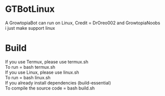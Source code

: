 # GTBotLinux
A GrowtopiaBot can run on Linux, Credit = DrOreo002 and GrowtopiaNoobs<br />
i just make support linux
# Build
If you use Termux, please use termux.sh<br />
To run = bash termux.sh<br />
If you use Linux, please use linux.sh<br />
To run = bash linux.sh<br />
If you already install dependencies (build-essential)<br />
To compile the source code = bash build.sh
